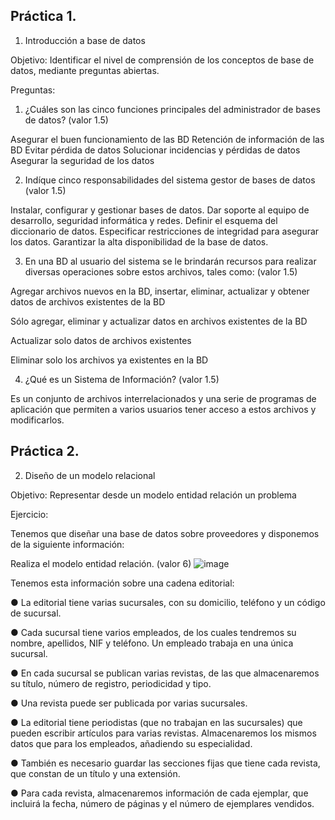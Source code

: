## Práctica 1.

1. Introducción a base de datos

Objetivo: Identificar el nivel de comprensión de los conceptos de base de datos,
mediante preguntas abiertas.
 
Preguntas:

1. ¿Cuáles son las cinco funciones principales del administrador de bases de datos?
(valor 1.5)

Asegurar el buen funcionamiento de las BD
Retención de información de las BD
Evitar pérdida de datos
Solucionar incidencias y pérdidas de datos
Asegurar la seguridad de los datos


2. Indíque cinco responsabilidades del sistema gestor de bases de datos (valor 1.5)


Instalar, configurar y gestionar bases de datos.
Dar soporte al equipo de desarrollo, seguridad informática y redes.
Definir el esquema del diccionario de datos.
Especificar restricciones de integridad para asegurar los datos.
Garantizar la alta disponibilidad de la base de datos.


3. En una BD al usuario del sistema se le brindarán recursos para realizar diversas
operaciones sobre estos archivos, tales como: (valor 1.5)

Agregar archivos nuevos en la BD, insertar, eliminar, actualizar y obtener datos de archivos existentes de la BD

Sólo agregar, eliminar y actualizar datos en archivos existentes de la BD

Actualizar solo datos de archivos existentes

Eliminar solo los archivos ya existentes en la BD


4. ¿Qué es un Sistema de Información? (valor 1.5)

Es un conjunto de archivos interrelacionados y una serie de programas de aplicación que permiten a varios usuarios tener acceso a estos archivos y modificarlos.

## Práctica 2.

2. Diseño de un modelo relacional

Objetivo: Representar desde un modelo entidad relación un problema


Ejercicio:

Tenemos que diseñar una base de datos sobre proveedores y disponemos de la siguiente
información:

Realiza el modelo entidad relación. (valor 6)
![image](https://user-images.githubusercontent.com/101749850/175111173-6edfa16f-3c12-43a7-ab22-5c46a1aa4145.png)



Tenemos esta información sobre una cadena editorial:

● La editorial tiene varias sucursales, con su domicilio, teléfono y un código de
sucursal.

● Cada sucursal tiene varios empleados, de los cuales tendremos su nombre,
apellidos, NIF y teléfono. Un empleado trabaja en una única sucursal.

● En cada sucursal se publican varias revistas, de las que almacenaremos su título,
número de registro, periodicidad y tipo.

● Una revista puede ser publicada por varias sucursales.

● La editorial tiene periodistas (que no trabajan en las sucursales) que pueden
escribir artículos para varias revistas. Almacenaremos los mismos datos que para
los empleados, añadiendo su especialidad.

● También es necesario guardar las secciones fijas que tiene cada revista, que
constan de un título y una extensión.

● Para cada revista, almacenaremos información de cada ejemplar, que incluirá la
fecha, número de páginas y el número de ejemplares vendidos.
